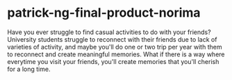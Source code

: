# patrick-ng-final-product-norima
Have you ever struggle to find casual activities to do with your friends? University students struggle to reconnect with their friends due to lack of varieties of activity, and maybe you'll do one or two trip per year with them to reconnect and create meaningful memories. What if there is a way where everytime you visit your friends, you'll create memories that you'll cherish for a long time.  
